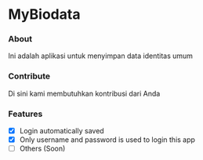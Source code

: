 # MyBiodata

### About
Ini adalah aplikasi untuk menyimpan data identitas umum

### Contribute
Di sini kami membutuhkan kontribusi dari Anda

### Features
- [x] Login automatically saved
- [x] Only username and password is used to login this app
- [ ] Others (Soon)
